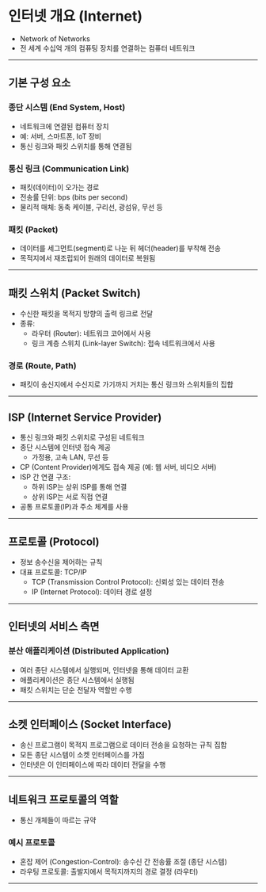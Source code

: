 # 인터넷 개요 (Internet)

- Network of Networks  
- 전 세계 수십억 개의 컴퓨팅 장치를 연결하는 컴퓨터 네트워크

---

## 기본 구성 요소

### 종단 시스템 (End System, Host)
- 네트워크에 연결된 컴퓨터 장치
- 예: 서버, 스마트폰, IoT 장비
- 통신 링크와 패킷 스위치를 통해 연결됨

### 통신 링크 (Communication Link)
- 패킷(데이터)이 오가는 경로
- 전송률 단위: bps (bits per second)
- 물리적 매체: 동축 케이블, 구리선, 광섬유, 무선 등

### 패킷 (Packet)
- 데이터를 세그먼트(segment)로 나눈 뒤 헤더(header)를 부착해 전송
- 목적지에서 재조립되어 원래의 데이터로 복원됨

---

## 패킷 스위치 (Packet Switch)

- 수신한 패킷을 목적지 방향의 출력 링크로 전달
- 종류:
  - 라우터 (Router): 네트워크 코어에서 사용
  - 링크 계층 스위치 (Link-layer Switch): 접속 네트워크에서 사용

### 경로 (Route, Path)
- 패킷이 송신지에서 수신지로 가기까지 거치는 통신 링크와 스위치들의 집합

---

## ISP (Internet Service Provider)

- 통신 링크와 패킷 스위치로 구성된 네트워크
- 종단 시스템에 인터넷 접속 제공
  - 가정용, 고속 LAN, 무선 등
- CP (Content Provider)에게도 접속 제공 (예: 웹 서버, 비디오 서버)
- ISP 간 연결 구조:
  - 하위 ISP는 상위 ISP를 통해 연결
  - 상위 ISP는 서로 직접 연결
- 공통 프로토콜(IP)과 주소 체계를 사용

---

## 프로토콜 (Protocol)

- 정보 송수신을 제어하는 규칙
- 대표 프로토콜: TCP/IP
  - TCP (Transmission Control Protocol): 신뢰성 있는 데이터 전송
  - IP (Internet Protocol): 데이터 경로 설정

---

## 인터넷의 서비스 측면

### 분산 애플리케이션 (Distributed Application)
- 여러 종단 시스템에서 실행되며, 인터넷을 통해 데이터 교환
- 애플리케이션은 종단 시스템에서 실행됨
- 패킷 스위치는 단순 전달자 역할만 수행

---

## 소켓 인터페이스 (Socket Interface)

- 송신 프로그램이 목적지 프로그램으로 데이터 전송을 요청하는 규칙 집합
- 모든 종단 시스템이 소켓 인터페이스를 가짐
- 인터넷은 이 인터페이스에 따라 데이터 전달을 수행

---

## 네트워크 프로토콜의 역할

- 통신 개체들이 따르는 규약

### 예시 프로토콜
- 혼잡 제어 (Congestion-Control): 송수신 간 전송률 조절 (종단 시스템)
- 라우팅 프로토콜: 출발지에서 목적지까지의 경로 결정 (라우터)

---
